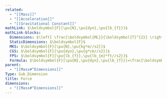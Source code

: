 ```yaml
---
related:
  - "[[Mass]]"
  - "[[Acceleration]]"
  - "[[Gravitational Constant]]"
mathLink: $\boldsymbol{F}[\pu{N},\pu{dyn},\pu{lb_{f}}]$
mathLink-blocks:
  Dimensions: $\left[ \frac{\boldsymbol{ML}}{\boldsymbol{T}^{2}} \right]$
  StaticDimensions: $\boldsymbol{F}$
  MKS: $\boldsymbol{F}[\pu{N},\pu{kg*m//s2}]$
  CGS: $\boldsymbol{F}[\pu{dyn},\pu{g*cm//s2}]$
  FPS: $\boldsymbol{F}[\pu{lb_{f}},\pu{lb_{m}*ft//s2}]$
  Formula: $\boldsymbol{F}[\pu{N},\pu{dyn},\pu{lb_{f}}]=\frac{\boldsymbol{M}[\pu{kg},\pu{g},lb_{m}]*{\color{red}a}\left[\pu{m//s2},\pu{cm//s2},\pu{ft//s2} \right]}{{{\color{blue}g}_{c}[\pu{1kg*m//N*s2}][\pu{32.2lb_{m}*ft//lb_{f}*s2}]}}$
parent:
  - "[[Mass#^Dimensions]]"
Type: Sub_Dimension
title: Force
dimensions:
  - "[[Mass#^Dimensions]]"
---
```

